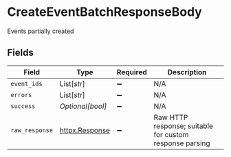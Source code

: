 # CreateEventBatchResponseBody

Events partially created


## Fields

| Field                                                        | Type                                                         | Required                                                     | Description                                                  |
| ------------------------------------------------------------ | ------------------------------------------------------------ | ------------------------------------------------------------ | ------------------------------------------------------------ |
| `event_ids`                                                  | List[*str*]                                                  | :heavy_minus_sign:                                           | N/A                                                          |
| `errors`                                                     | List[*str*]                                                  | :heavy_minus_sign:                                           | N/A                                                          |
| `success`                                                    | *Optional[bool]*                                             | :heavy_minus_sign:                                           | N/A                                                          |
| `raw_response`                                               | [httpx.Response](https://www.python-httpx.org/api/#response) | :heavy_minus_sign:                                           | Raw HTTP response; suitable for custom response parsing      |